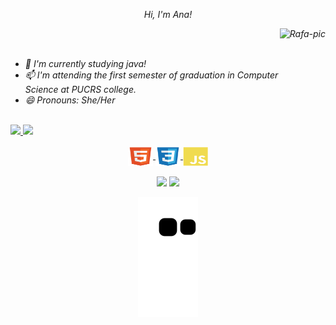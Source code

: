 <div>
  <p align="center"><i>Hi, I'm Ana!<i/></p>
  <a href="https://picasion.com/"><img src="https://i.picasion.com/pic92/e295592b350b2a260cc89045101a401d.gif" align="right" alt="Rafa-pic" height="150" style="border-radius:50px alt="https://picasion.com/" /></a><br /><a href="https://picasion.com/"></a>
</div>

<div>
</br>
  <ul>
    <li>🔭 I'm currently studying java!</li>
    <li>📫 I'm attending the first semester of graduation in Computer Science at PUCRS college.</li>
    <li>😄 Pronouns: She/Her</li>
  </ul>
</div>

<div align="center" style="display: inline-block">
</br>
   <a href="https://github.com/rafaballerini">
   <img height="130em" src="https://github-readme-stats.vercel.app/api?username=ana-xavier&show_icons=true&theme=dracula&include_all_commits=true&count_private=true"/>
   <img height="130em" src="https://github-readme-stats.vercel.app/api/top-langs/?username=ana-xavier&layout=compact&langs_count=7&theme=dracula"/>
</div>

<div align="center">
</br>
  <img align="center" alt="Rafa-HTML" height="30" width="40" src="https://raw.githubusercontent.com/devicons/devicon/master/icons/html5/html5-original.svg">
  <img align="center" alt="Rafa-CSS" height="30" width="40" src="https://raw.githubusercontent.com/devicons/devicon/master/icons/css3/css3-original.svg">
  <img align="center" alt="Rafa-Js" height="30" width="40" src="https://raw.githubusercontent.com/devicons/devicon/master/icons/javascript/javascript-plain.svg">
  </br>
</div>

<div align="center" >
</br>
  <a href="https://www.instagram.com/cchoicx_/" target="_blank"><img src="https://img.shields.io/badge/-Instagram-%23E4405F?style=for-the-badge&logo=instagram&logoColor=white" target="_blank"></a>
  <a href="www.linkedin.com/in/ana-carolina-xavier-137a71242" target="_blank"><img src="https://img.shields.io/badge/-LinkedIn-%230077B5?style=for-the-badge&logo=linkedin&logoColor=white" target="_blank"></a> 
 
  ![Snake animation](https://github.com/ana-xavier/ana-xavier/blob/output/github-contribution-grid-snake.svg)
 
</div>

